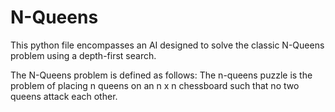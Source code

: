 # N-Queens

This python file encompasses an AI designed to solve the classic N-Queens problem using a depth-first search.

The N-Queens problem is defined as follows:
The n-queens puzzle is the problem of placing n queens on an n x n chessboard such that no two queens attack each other.
